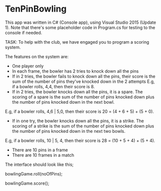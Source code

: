 # TenPinBowling

This app was written in C# (Console app), using Visual Studio 2015 (Update 1). Note that there's some placeholder code in Program.cs for testing to the console if needed.

TASK:
To help with the club, we have engaged you to program a scoring system.

The features on the system are:

* One player only
* In each frame, the bowler has 2 tries to knock down all the pins
* If in 2 tries, the bowler fails to knock down all the pins, their score is the sum of the number of pins they've knocked down in the 2 attempts
E.g, if a bowler rolls, 4,4, then their score is 8.
* If in 2 tries, the bowler knocks down all the pins, it is a spare. The scoring of a spare is the sum of the number of pins knocked down plus the number of pins knocked down in the next bowl.

E.g, if a bowler rolls, 4,6 | 5,0, then their score is 20 = (4 + 6 + 5) + (5 + 0).
* If in one try, the bowler knocks down all the pins, it is a strike. The scoring of a strike is the sum of the number of pins knocked down plus the number of pins knocked down in the next two bowls.

E.g, if a bowler rolls, 10 | 5, 4, then their score is 28 = (10 + 5 + 4) + (5 + 4).
* There are 10 pins in a frame
* There are 10 frames in a match

The interface should look like this;

bowlingGame.roll(noOfPins);

bowlingGame.score();
